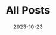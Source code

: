 ---
title: "All Posts"
date: 2023-10-23  # optional, for metadata
layout: "list"    # specify the layout, default is usually "list"
---
